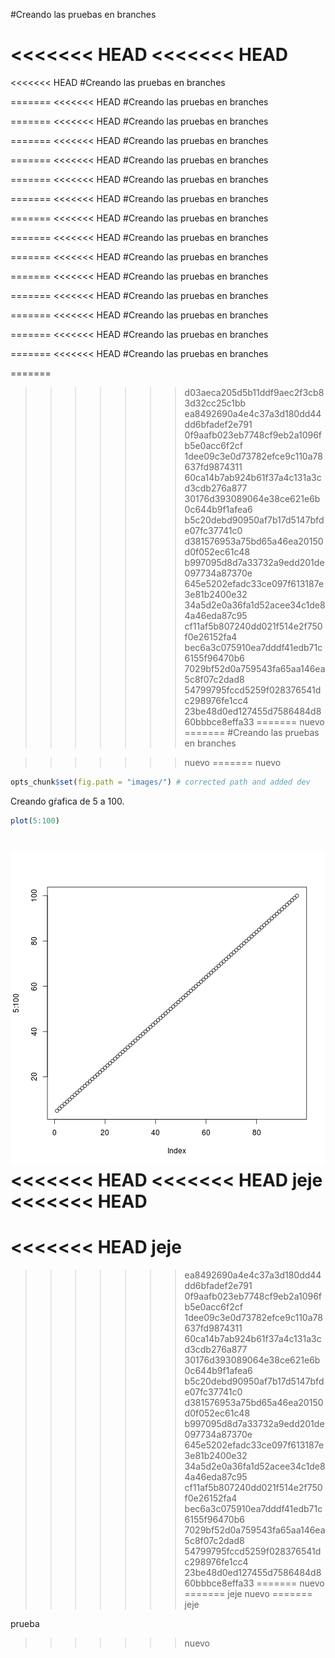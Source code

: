#Creando las pruebas en branches

<<<<<<< HEAD
<<<<<<< HEAD
=======
<<<<<<< HEAD
#Creando las pruebas en branches

=======
<<<<<<< HEAD
#Creando las pruebas en branches

=======
<<<<<<< HEAD
#Creando las pruebas en branches

=======
<<<<<<< HEAD
#Creando las pruebas en branches

=======
<<<<<<< HEAD
#Creando las pruebas en branches

=======
<<<<<<< HEAD
#Creando las pruebas en branches

=======
<<<<<<< HEAD
#Creando las pruebas en branches

=======
<<<<<<< HEAD
#Creando las pruebas en branches

=======
<<<<<<< HEAD
#Creando las pruebas en branches

=======
<<<<<<< HEAD
#Creando las pruebas en branches

=======
<<<<<<< HEAD
#Creando las pruebas en branches

=======
<<<<<<< HEAD
#Creando las pruebas en branches

=======
<<<<<<< HEAD
#Creando las pruebas en branches

=======
<<<<<<< HEAD
#Creando las pruebas en branches

=======
<<<<<<< HEAD
#Creando las pruebas en branches

=======
>>>>>>> d03aeca205d5b11ddf9aec2f3cb83d32cc25c1bb
>>>>>>> ea8492690a4e4c37a3d180dd44dd6bfadef2e791
>>>>>>> 0f9aafb023eb7748cf9eb2a1096fb5e0acc6f2cf
>>>>>>> 1dee09c3e0d73782efce9c110a78637fd9874311
>>>>>>> 60ca14b7ab924b61f37a4c131a3cd3cdb276a877
>>>>>>> 30176d393089064e38ce621e6b0c644b9f1afea6
>>>>>>> b5c20debd90950af7b17d5147bfde07fc37741c0
>>>>>>> d381576953a75bd65a46ea20150d0f052ec61c48
>>>>>>> b997095d8d7a33732a9edd201de097734a87370e
>>>>>>> 645e5202efadc33ce097f613187e3e81b2400e32
>>>>>>> 34a5d2e0a36fa1d52acee34c1de84a46eda87c95
>>>>>>> cf11af5b807240dd021f514e2f750f0e26152fa4
>>>>>>> bec6a3c075910ea7dddf41edb71c6155f96470b6
>>>>>>> 7029bf52d0a759543fa65aa146ea5c8f07c2dad8
>>>>>>> 54799795fccd5259f028376541dc298976fe1cc4
>>>>>>> 23be48d0ed127455d7586484d860bbbce8effa33
=======
>>>>>>> nuevo
=======
#Creando las pruebas en branches

>>>>>>> nuevo
=======
>>>>>>> nuevo

```r
opts_chunk$set(fig.path = "images/") # corrected path and added dev
```
Creando gŕafica de 5 a 100.

```r
plot(5:100)
```

![plot of chunk unnamed-chunk-2](images/unnamed-chunk-2-1.png) 
<<<<<<< HEAD
<<<<<<< HEAD
jeje
<<<<<<< HEAD
=======
<<<<<<< HEAD
jeje
=======
>>>>>>> ea8492690a4e4c37a3d180dd44dd6bfadef2e791
>>>>>>> 0f9aafb023eb7748cf9eb2a1096fb5e0acc6f2cf
>>>>>>> 1dee09c3e0d73782efce9c110a78637fd9874311
>>>>>>> 60ca14b7ab924b61f37a4c131a3cd3cdb276a877
>>>>>>> 30176d393089064e38ce621e6b0c644b9f1afea6
>>>>>>> b5c20debd90950af7b17d5147bfde07fc37741c0
>>>>>>> d381576953a75bd65a46ea20150d0f052ec61c48
>>>>>>> b997095d8d7a33732a9edd201de097734a87370e
>>>>>>> 645e5202efadc33ce097f613187e3e81b2400e32
>>>>>>> 34a5d2e0a36fa1d52acee34c1de84a46eda87c95
>>>>>>> cf11af5b807240dd021f514e2f750f0e26152fa4
>>>>>>> bec6a3c075910ea7dddf41edb71c6155f96470b6
>>>>>>> 7029bf52d0a759543fa65aa146ea5c8f07c2dad8
>>>>>>> 54799795fccd5259f028376541dc298976fe1cc4
>>>>>>> 23be48d0ed127455d7586484d860bbbce8effa33
=======
>>>>>>> nuevo
=======
jeje
>>>>>>> nuevo
=======
jeje

prueba
>>>>>>> nuevo
